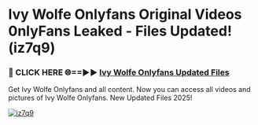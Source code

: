 # Ivy Wolfe Onlyfans Original Videos 0nlyFans Leaked - Files Updated! (iz7q9)

<h3>🔴 CLICK HERE 🌐==►► <a href="https://tinyurl.com/2jnfzry5" rel="nofollow">Ivy Wolfe Onlyfans Updated Files</a></h3>

Get Ivy Wolfe Onlyfans and all content. Now you can access all videos and pictures of Ivy Wolfe Onlyfans. New Updated Files 2025!

[![iz7q9](https://i.imgur.com/GyGTBgg.gif)](https://tinyurl.com/2jnfzry5)
